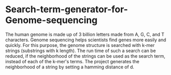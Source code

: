 # Search-term-generator-for-Genome-sequencing

The human genome is made up of 3 billion letters made from A, G, C, and T characters. Genome sequencing helps scientists find genes more easily and quickly. For this purpose, the genome structure is searched with k-mer strings (substrings with k length). The run time of such a search can be reduced, if the neighborhood of the strings can be used as the search term, instead of each of the k-mer's terms. The project generates the neighborhood of a string by setting a hamming distance of d.
